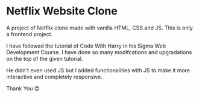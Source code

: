 # Netflix Website Clone
A project of Netflix clone made with vanilla HTML, CSS and JS. This is only a frontend project.

I have followed the tutorial of Code With Harry in his Sigma Web Development Course. I have done so many modifcations and upgradations on the top of the given tutorial.

He didn't even used JS but I added functionalities with JS to make it more interactive and completely responsive.

Thank You 😊 